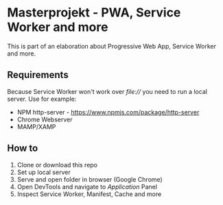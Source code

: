 # Masterprojekt - PWA, Service Worker and more

This is part of an elaboration about Progressive Web App, Service Worker and more.

## Requirements

Because Service Worker won't work over _file://_ you need to run a local server.
Use for example:
* NPM http-server - https://www.npmjs.com/package/http-server
* Chrome Webserver
* MAMP/XAMP

## How to

1. Clone or download this repo
2. Set up local server
3. Serve and open folder in browser (Google Chrome)
4. Open DevTools and navigate to _Application_ Panel
5. Inspect Service Worker, Manifest, Cache and more